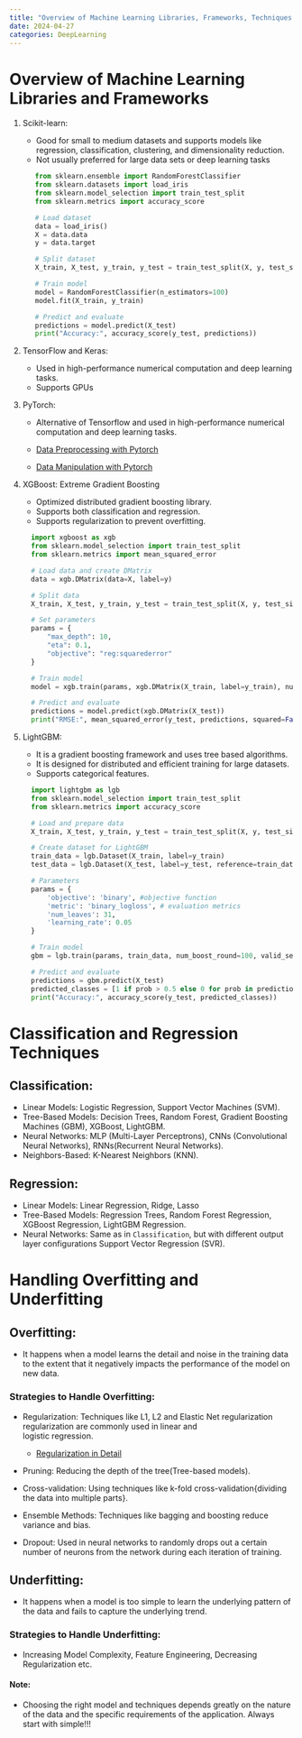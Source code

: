 ```yaml
---
title: "Overview of Machine Learning Libraries, Frameworks, Techniques and Over/Under Fitting"
date: 2024-04-27
categories: DeepLearning
---
```



# Overview of Machine Learning Libraries and Frameworks
 1. Scikit-learn:
     - Good for small to medium datasets and supports models like regression, classification, 
       clustering, and dimensionality reduction.
     - Not usually preferred for large data sets or deep learning tasks
     ``` python
        from sklearn.ensemble import RandomForestClassifier
        from sklearn.datasets import load_iris
        from sklearn.model_selection import train_test_split
        from sklearn.metrics import accuracy_score

        # Load dataset
        data = load_iris()
        X = data.data
        y = data.target

        # Split dataset
        X_train, X_test, y_train, y_test = train_test_split(X, y, test_size=0.3)

        # Train model
        model = RandomForestClassifier(n_estimators=100)
        model.fit(X_train, y_train)

        # Predict and evaluate
        predictions = model.predict(X_test)
        print("Accuracy:", accuracy_score(y_test, predictions))
     ```
     
 2. TensorFlow and Keras:
     - Used in high-performance numerical computation and deep learning tasks.
     - Supports GPUs

 3. PyTorch:  
     - Alternative of Tensorflow and used in high-performance numerical computation and deep 
       learning tasks.
     - <a href="https://05satyam.github.io/pytorch/2024/03/25/data-preprocessing-using-pytorch.html" target="_blank" rel="noopener noreferrer">Data Preprocessing with Pytorch</a>

      - <a href="https://05satyam.github.io/pytorch/2024/03/25/data-manipulation-using-pytorch.html" target="_blank" rel="noopener noreferrer">Data Manipulation with Pytorch</a>


 
 4. XGBoost: Extreme Gradient Boosting
     - Optimized distributed gradient boosting library.
     - Supports both classification and regression.
     - Supports regularization to prevent overfitting.
     
      ```python
        import xgboost as xgb
        from sklearn.model_selection import train_test_split
        from sklearn.metrics import mean_squared_error

        # Load data and create DMatrix
        data = xgb.DMatrix(data=X, label=y)

        # Split data
        X_train, X_test, y_train, y_test = train_test_split(X, y, test_size=0.25)

        # Set parameters
        params = {
            "max_depth": 10,
            "eta": 0.1,
            "objective": "reg:squarederror"
        }

        # Train model
        model = xgb.train(params, xgb.DMatrix(X_train, label=y_train), num_boost_round=10)

        # Predict and evaluate
        predictions = model.predict(xgb.DMatrix(X_test))
        print("RMSE:", mean_squared_error(y_test, predictions, squared=False))

      ```
 5. LightGBM:
     - It is a gradient boosting framework and uses tree based algorithms.
     - It is designed for distributed and efficient training for large datasets.
     - Supports categorical features.
      
      ```python
        import lightgbm as lgb
        from sklearn.model_selection import train_test_split
        from sklearn.metrics import accuracy_score

        # Load and prepare data
        X_train, X_test, y_train, y_test = train_test_split(X, y, test_size=0.2)

        # Create dataset for LightGBM
        train_data = lgb.Dataset(X_train, label=y_train)
        test_data = lgb.Dataset(X_test, label=y_test, reference=train_data)

        # Parameters
        params = { 
            'objective': 'binary', #objective function
            'metric': 'binary_logloss', # evaluation metrics
            'num_leaves': 31, 
            'learning_rate': 0.05
        }

        # Train model
        gbm = lgb.train(params, train_data, num_boost_round=100, valid_sets=[test_data])

        # Predict and evaluate
        predictions = gbm.predict(X_test)
        predicted_classes = [1 if prob > 0.5 else 0 for prob in predictions]
        print("Accuracy:", accuracy_score(y_test, predicted_classes))

      ```

# Classification and Regression Techniques
 
## Classification: 
 - Linear Models: Logistic Regression, Support Vector Machines (SVM).
 - Tree-Based Models: Decision Trees, Random Forest, Gradient Boosting Machines (GBM), XGBoost, LightGBM.
 - Neural Networks: MLP (Multi-Layer Perceptrons), CNNs (Convolutional Neural Networks), RNNs(Recurrent Neural Networks).
 - Neighbors-Based: K-Nearest Neighbors (KNN).

## Regression:
 - Linear Models: Linear Regression, Ridge, Lasso
 - Tree-Based Models: Regression Trees, Random Forest Regression, XGBoost Regression, LightGBM 
   Regression.
 - Neural Networks: Same as in `Classification`, but with different output layer configurations
                      Support Vector Regression (SVR).

# Handling Overfitting and Underfitting

## Overfitting:
 - It happens when a model learns the detail and noise in the training data to the extent that 
   it negatively impacts the performance of the model on new data.

### Strategies to Handle Overfitting:
 - Regularization: Techniques like L1, L2 and Elastic Net regularization regularization are commonly used in linear and  
    logistic regression.
     - <a href="https://05satyam.github.io/deeplearning/2024/04/27/ml-regularization.html" target="_blank" rel="noopener noreferrer">Regularization in Detail</a>
              
 - Pruning: Reducing the depth of the tree(Tree-based models).
 - Cross-validation: Using techniques like k-fold cross-validation{dividing the data into multiple parts}.
 - Ensemble Methods: Techniques like bagging and boosting reduce variance and bias.
 - Dropout: Used in neural networks to randomly drops out a certain number of neurons from the 
                network during each iteration of training.

## Underfitting:
 - It happens when a model is too simple to learn the underlying pattern of the data and fails 
    to capture the underlying trend.

### Strategies to Handle Underfitting:
 -  Increasing Model Complexity, Feature Engineering, Decreasing Regularization etc.


#### Note:
 -  Choosing the right model and techniques depends greatly on the nature of the data and the specific requirements of the application. Always start with simple!!!